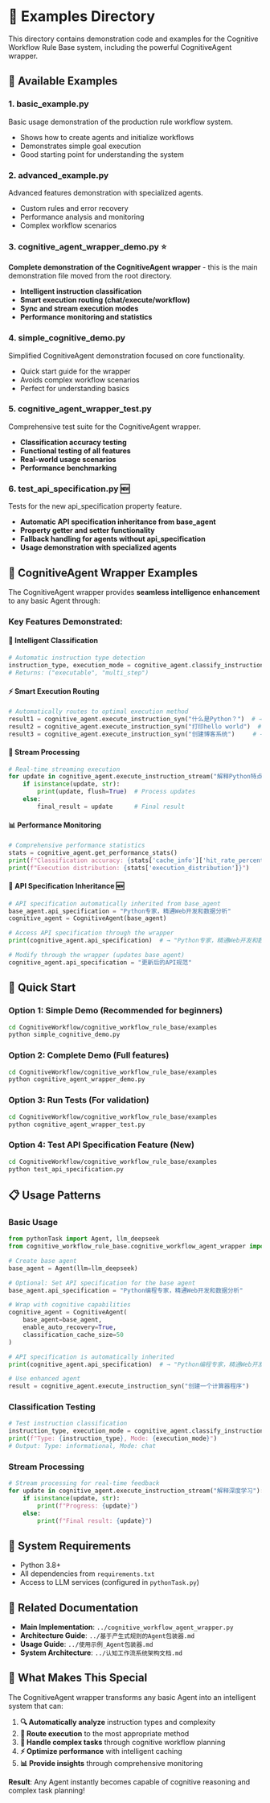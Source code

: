 # 📁 Examples Directory

This directory contains demonstration code and examples for the Cognitive Workflow Rule Base system, including the powerful CognitiveAgent wrapper.

## 🚀 Available Examples

### 1. **basic_example.py**
Basic usage demonstration of the production rule workflow system.
- Shows how to create agents and initialize workflows
- Demonstrates simple goal execution
- Good starting point for understanding the system

### 2. **advanced_example.py**
Advanced features demonstration with specialized agents.
- Custom rules and error recovery
- Performance analysis and monitoring
- Complex workflow scenarios

### 3. **cognitive_agent_wrapper_demo.py** ⭐
**Complete demonstration of the CognitiveAgent wrapper** - this is the main demonstration file moved from the root directory.
- **Intelligent instruction classification**
- **Smart execution routing (chat/execute/workflow)**
- **Sync and stream execution modes**
- **Performance monitoring and statistics**

### 4. **simple_cognitive_demo.py**
Simplified CognitiveAgent demonstration focused on core functionality.
- Quick start guide for the wrapper
- Avoids complex workflow scenarios
- Perfect for understanding basics

### 5. **cognitive_agent_wrapper_test.py**
Comprehensive test suite for the CognitiveAgent wrapper.
- **Classification accuracy testing**
- **Functional testing of all features**
- **Real-world usage scenarios**
- **Performance benchmarking**

### 6. **test_api_specification.py** 🆕
Tests for the new api_specification property feature.
- **Automatic API specification inheritance from base_agent**
- **Property getter and setter functionality**
- **Fallback handling for agents without api_specification**
- **Usage demonstration with specialized agents**

## 🎯 CognitiveAgent Wrapper Examples

The CognitiveAgent wrapper provides **seamless intelligence enhancement** to any basic Agent through:

### Key Features Demonstrated:

#### 🧠 **Intelligent Classification**
```python
# Automatic instruction type detection
instruction_type, execution_mode = cognitive_agent.classify_instruction("开发一个Web应用")
# Returns: ("executable", "multi_step")
```

#### ⚡ **Smart Execution Routing**
```python
# Automatically routes to optimal execution method
result1 = cognitive_agent.execute_instruction_syn("什么是Python？")  # → chat_sync
result2 = cognitive_agent.execute_instruction_syn("打印hello world")  # → execute_sync  
result3 = cognitive_agent.execute_instruction_syn("创建博客系统")     # → cognitive workflow
```

#### 🔄 **Stream Processing**
```python
# Real-time streaming execution
for update in cognitive_agent.execute_instruction_stream("解释Python特点"):
    if isinstance(update, str):
        print(update, flush=True)  # Process updates
    else:
        final_result = update      # Final result
```

#### 📊 **Performance Monitoring**
```python
# Comprehensive performance statistics
stats = cognitive_agent.get_performance_stats()
print(f"Classification accuracy: {stats['cache_info']['hit_rate_percent']}%")
print(f"Execution distribution: {stats['execution_distribution']}")
```

#### 🔧 **API Specification Inheritance** 🆕
```python
# API specification automatically inherited from base_agent
base_agent.api_specification = "Python专家，精通Web开发和数据分析"
cognitive_agent = CognitiveAgent(base_agent)

# Access API specification through the wrapper
print(cognitive_agent.api_specification)  # → "Python专家，精通Web开发和数据分析"

# Modify through the wrapper (updates base_agent)
cognitive_agent.api_specification = "更新后的API规范"
```

## 🚀 Quick Start

### Option 1: Simple Demo (Recommended for beginners)
```bash
cd CognitiveWorkflow/cognitive_workflow_rule_base/examples
python simple_cognitive_demo.py
```

### Option 2: Complete Demo (Full features)
```bash
cd CognitiveWorkflow/cognitive_workflow_rule_base/examples
python cognitive_agent_wrapper_demo.py
```

### Option 3: Run Tests (For validation)
```bash
cd CognitiveWorkflow/cognitive_workflow_rule_base/examples
python cognitive_agent_wrapper_test.py
```

### Option 4: Test API Specification Feature (New)
```bash
cd CognitiveWorkflow/cognitive_workflow_rule_base/examples
python test_api_specification.py
```

## 📋 Usage Patterns

### Basic Usage
```python
from pythonTask import Agent, llm_deepseek
from cognitive_workflow_rule_base.cognitive_workflow_agent_wrapper import CognitiveAgent

# Create base agent
base_agent = Agent(llm=llm_deepseek)

# Optional: Set API specification for the base agent
base_agent.api_specification = "Python编程专家，精通Web开发和数据分析"

# Wrap with cognitive capabilities
cognitive_agent = CognitiveAgent(
    base_agent=base_agent,
    enable_auto_recovery=True,
    classification_cache_size=50
)

# API specification is automatically inherited
print(cognitive_agent.api_specification)  # → "Python编程专家，精通Web开发和数据分析"

# Use enhanced agent
result = cognitive_agent.execute_instruction_syn("创建一个计算器程序")
```

### Classification Testing
```python
# Test instruction classification
instruction_type, execution_mode = cognitive_agent.classify_instruction("什么是机器学习？")
print(f"Type: {instruction_type}, Mode: {execution_mode}")
# Output: Type: informational, Mode: chat
```

### Stream Processing
```python
# Stream processing for real-time feedback
for update in cognitive_agent.execute_instruction_stream("解释深度学习"):
    if isinstance(update, str):
        print(f"Progress: {update}")
    else:
        print(f"Final result: {update}")
```

## 🔧 System Requirements

- Python 3.8+
- All dependencies from `requirements.txt`
- Access to LLM services (configured in `pythonTask.py`)

## 📖 Related Documentation

- **Main Implementation**: `../cognitive_workflow_agent_wrapper.py`
- **Architecture Guide**: `../基于产生式规则的Agent包装器.md`
- **Usage Guide**: `../使用示例_Agent包装器.md`
- **System Architecture**: `../认知工作流系统架构文档.md`

## 🎉 What Makes This Special

The CognitiveAgent wrapper transforms any basic Agent into an intelligent system that can:

1. **🔍 Automatically analyze** instruction types and complexity
2. **🎯 Route execution** to the most appropriate method
3. **🧠 Handle complex tasks** through cognitive workflow planning
4. **⚡ Optimize performance** with intelligent caching
5. **📊 Provide insights** through comprehensive monitoring

**Result**: Any Agent instantly becomes capable of cognitive reasoning and complex task planning!